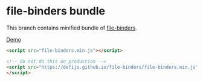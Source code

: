 # file-binders bundle

This branch contains minified bundle of [file-binders](https://github.com/defijs/file-binders).

[Demo](https://defijs.github.io/file-binders/demo.html)

```html
<script src="file-binders.min.js"></script>
```

```html
<!-- do not do this on production -->
<script src="https://defijs.github.io/file-binders/file-binders.min.js">
</script>
```

